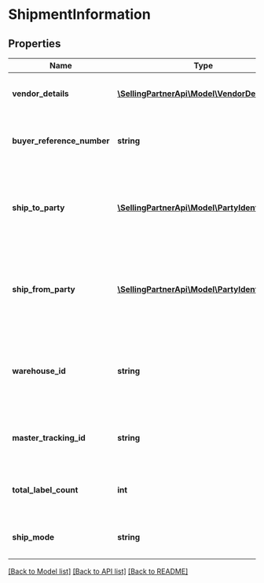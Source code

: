 # ShipmentInformation

## Properties
Name | Type | Description | Notes
------------ | ------------- | ------------- | -------------
**vendor_details** | [**\SellingPartnerApi\Model\VendorDetails**](VendorDetails.md) | Vendor Details requesting for Shipment Label | [optional] 
**buyer_reference_number** | **string** | Buyer Reference number which is a unique number. | [optional] 
**ship_to_party** | [**\SellingPartnerApi\Model\PartyIdentification**](PartyIdentification.md) | Name/Address of the destination warehouse where the shipment is being shipped to. | [optional] 
**ship_from_party** | [**\SellingPartnerApi\Model\PartyIdentification**](PartyIdentification.md) | Name/Address of the destination warehouse where the shipment is being shipped to. | [optional] 
**warehouse_id** | **string** | Vendor Warehouse ID from where the shipment is scheduled to be picked up by buyer / Carrier. | [optional] 
**master_tracking_id** | **string** | Unique Id with  which  the shipment can be tracked for Small Parcels. | [optional] 
**total_label_count** | **int** | Number of Labels that are created as part of this shipment. | [optional] 
**ship_mode** | **string** | Type of shipment whether it is Small Parcel | [optional] 

[[Back to Model list]](../README.md#documentation-for-models) [[Back to API list]](../README.md#documentation-for-api-endpoints) [[Back to README]](../README.md)



